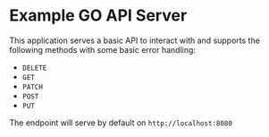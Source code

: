 # Example GO API Server

This application serves a basic API to interact with and supports the following methods with some basic error handling:  

* `DELETE`
* `GET`
* `PATCH`
* `POST`
* `PUT`

The endpoint will serve by default on `http://localhost:8080`
